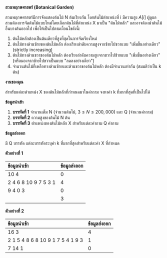 **สวนพฤกษศาสตร์ (Botanical Garden)**

สวนพฤกษศาสตร์มีการจัดแสดงต้นไม้ N ต้นเรียงกัน โดยต้นไม้ตำแหน่งที่ i มีความสูง $A[i]$ ผู้ดูแลสวนต้องการจัดต้นไม้แบบใหม่โดยเลือกต้นไม้ที่ตำแหน่ง X มาเป็น "ต้นไม้หลัก" และอาจต้องนำต้นไม้อื่นบางต้นออกไป เพื่อให้เป็นไปตามเงื่อนไขดังนี้:
1.  ต้นไม้หลักต้องเป็นต้นเดียวที่สูงที่สุดในการจัดเรียงใหม่
2.  ต้นไม้ทางด้านซ้ายของต้นไม้หลัก ต้องเรียงลำดับความสูงจากซ้ายไปขวาแบบ "เพิ่มขึ้นอย่างเดียว" (strictly increasing)
3.  ต้นไม้ทางด้านขวาของต้นไม้หลัก ต้องเรียงลำดับความสูงจากขวาไปซ้ายแบบ "เพิ่มขึ้นอย่างเดียว" (หรือมองจากซ้ายไปขวาเป็นแบบ "ลดลงอย่างเดียว")
4.  จำนวนต้นไม้ที่เหลือทางด้านซ้ายและด้านขวาของต้นไม้หลัก ต้องมีจำนวนเท่ากัน (สมมติว่าเป็น k ต้น)

**งานของคุณ**

สำหรับแต่ละตำแหน่ง X ของต้นไม้หลักที่กำหนดมาในคำถาม จงหาค่า k ที่มากที่สุดที่เป็นไปได้

**ข้อมูลนำเข้า**

1.  **บรรทัดที่ 1** จำนวนเต็ม N (จำนวนต้นไม้, $3 \le N \le 200,000$) และ Q (จำนวนคำถาม)
2.  **บรรทัดที่ 2** ความสูงของต้นไม้ N ต้น
3.  **บรรทัดที่ 3** ตำแหน่งของต้นไม้หลัก X สำหรับแต่ละคำถาม Q คำถาม

**ข้อมูลส่งออก**

มี Q บรรทัด แต่ละบรรทัดระบุค่า k ที่มากที่สุดสำหรับแต่ละค่า X ที่กำหนด

**ตัวอย่างที่ 1**

| ข้อมูลนำเข้า | ข้อมูลส่งออก |
| :--- | :--- |
| 10 4 | 0 |
| 2 4 6 8 10 9 7 5 3 1 | 4 |
| 9 4 0 3 | 0 |
| | 3 |

**ตัวอย่างที่ 2**

| ข้อมูลนำเข้า | ข้อมูลส่งออก |
| :--- | :--- |
| 16 3 | 4 |
| 2 1 5 4 8 6 8 10 9 1 7 5 4 1 9 3 | 1 |
| 7 14 1 | 0 |
